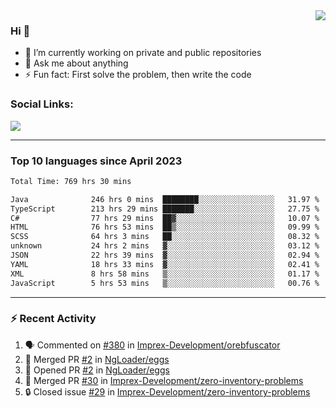 <!--
<a href="https://wuffy.eu">
  <img align="right" src="https://github.com/ngloader/ngloader/blob/devcard/devcard.png" height="410" width="300" alt="NgLoader's Dev Card"/>
</a>
-->

<a href="https://wuffy.eu">
  <img align="right" src="https://github-readme-stats.vercel.app/api?username=ngloader&count_private=true&include_all_commits=true&show_icons=true&hide_rank=true&theme=dracula" />
</a>

### Hi 👋
- 🔭 I’m currently working on private and public repositories
- 💬 Ask me about anything
- ⚡ Fun fact: First solve the problem, then write the code

### Social Links:
<a href="https://discord.gg/jUtRU5Q">
  <img src="https://dcbadge.limes.pink/api/shield/128286216708685824?style=flat&theme=clean&compact=true" />
</a>

<!--
---

<div>
  <img src="https://github-readme-stats.vercel.app/api/wakatime?username=NgLoader&api_domain=wakapi.wuffy.dev&bg_color=282a36&title_color=ff6e96&icon_color=2F855A&text_color=ffffff&custom_title=Week%20Stats&layout=compact" />
</div>

---

<div>
  <img height="170" align="left" src="https://github-readme-stats.vercel.app/api?username=ngloader&count_private=true&include_all_commits=true&show_icons=true&theme=dracula" />
  <img src="https://github-readme-stats.vercel.app/api/top-langs/?username=ngloader&layout=compact&theme=dracula" />
</div>

---

<a href="https://github.com/ryo-ma/github-profile-trophy">
  <img width=800 src="https://github-profile-trophy.vercel.app/?username=ngloader&column=8&theme=dracula&no-frame=true"/>
</a>
-->

---

### Top 10 languages since April 2023

<!--START_SECTION:waka-->

```txt
Total Time: 769 hrs 30 mins

Java              246 hrs 0 mins  ████████░░░░░░░░░░░░░░░░░   31.97 %
TypeScript        213 hrs 29 mins ███████░░░░░░░░░░░░░░░░░░   27.75 %
C#                77 hrs 29 mins  ██▓░░░░░░░░░░░░░░░░░░░░░░   10.07 %
HTML              76 hrs 53 mins  ██▒░░░░░░░░░░░░░░░░░░░░░░   09.99 %
SCSS              64 hrs 3 mins   ██░░░░░░░░░░░░░░░░░░░░░░░   08.32 %
unknown           24 hrs 2 mins   ▓░░░░░░░░░░░░░░░░░░░░░░░░   03.12 %
JSON              22 hrs 39 mins  ▓░░░░░░░░░░░░░░░░░░░░░░░░   02.94 %
YAML              18 hrs 33 mins  ▓░░░░░░░░░░░░░░░░░░░░░░░░   02.41 %
XML               8 hrs 58 mins   ▒░░░░░░░░░░░░░░░░░░░░░░░░   01.17 %
JavaScript        5 hrs 53 mins   ▒░░░░░░░░░░░░░░░░░░░░░░░░   00.76 %
```

<!--END_SECTION:waka-->

---

### :zap: Recent Activity
<!--START_SECTION:activity-->
1. 🗣 Commented on [#380](https://github.com/Imprex-Development/orebfuscator/issues/380#issuecomment-2231060702) in [Imprex-Development/orebfuscator](https://github.com/Imprex-Development/orebfuscator)
2. 🎉 Merged PR [#2](https://github.com/NgLoader/eggs/pull/2) in [NgLoader/eggs](https://github.com/NgLoader/eggs)
3. 💪 Opened PR [#2](https://github.com/NgLoader/eggs/pull/2) in [NgLoader/eggs](https://github.com/NgLoader/eggs)
4. 🎉 Merged PR [#30](https://github.com/Imprex-Development/zero-inventory-problems/pull/30) in [Imprex-Development/zero-inventory-problems](https://github.com/Imprex-Development/zero-inventory-problems)
5. 🔒 Closed issue [#29](https://github.com/Imprex-Development/zero-inventory-problems/issues/29) in [Imprex-Development/zero-inventory-problems](https://github.com/Imprex-Development/zero-inventory-problems)
<!--END_SECTION:activity-->
